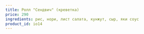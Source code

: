 ```yaml
---
title: Ролл "Сендвич" (креветка)
price: 290
ingredients: рис, нори, лист салата, кунжут, сыр, яки соус
product_id: io14
---
```



